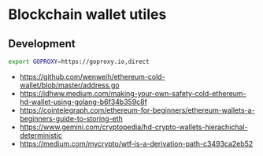 # Blockchain wallet utiles


## Development

```bash
export GOPROXY=https://goproxy.io,direct
```

* https://github.com/wenweih/ethereum-cold-wallet/blob/master/address.go
* https://idhww.medium.com/making-your-own-safety-cold-ethereum-hd-wallet-using-golang-b6f34b359c8f
* https://cointelegraph.com/ethereum-for-beginners/ethereum-wallets-a-beginners-guide-to-storing-eth
* https://www.gemini.com/cryptopedia/hd-crypto-wallets-hierachichal-deterministic
* https://medium.com/mycrypto/wtf-is-a-derivation-path-c3493ca2eb52